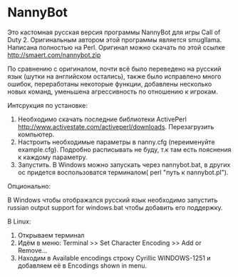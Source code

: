 NannyBot
=====
Это кастомная русская версия программы NannyBot для игры Call of Duty 2. Оригинальным автором этой программы является smugllama. Написана полностью на Perl.
Оригинал можно скачать по этой ссылке http://smaert.com/nannybot.zip

По сравнению с оригиналом, почти всё было переведено на русский язык (шутки на английском остались),
также было исправлено много ошибок, переработаны некоторые функции, добавлены несколько новых команд, уменьшена агрессивность по отношению к игрокам.

Интсрукция по установке:

1. Необходимо скачать последние библиотеки ActivePerl http://www.activestate.com/activeperl/downloads. Перезагрузить компьютер.
2. Настроить необходимые параметры в nanny.cfg (переименуйте example.cfg). Подробно расписывать не буду, т.к там есть пояснения к каждому параметру.
4. Запустить. В Windows можно запускать через nannybot.bat, в других ос придется воспользоватся терминалом( perl "путь к nannybot.pl").

Опционально:

В Windows чтобы отображался русский язык необходимо запустить russian output support for windows.bat чтобы добавить его поддержку.

В Linux:
1. Открываем терминал
2. Идём в меню: Terminal >> Set Character Encoding >> Add or Remove...
3. Находим в Available encodings строку Cyrillic WINDOWS-1251 и добавляем её в Encodings shown in menu.